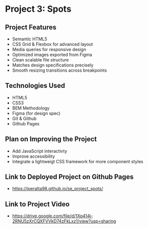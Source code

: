 # Project 3: Spots
  
## Project Features
  
- Semantic HTML5
- CSS Grid & Flexbox for advanced layout
- Media queries for responsive design
- Optimized images exported from Figma
- Clean scalable file structure
- Matches design specifications precisely
- Smooth resizing transitions across breakpoints
  
## Technologies Used

- HTML5
- CSS3
- BEM Methodology 
- Figma (for design spec)
- Git & Github
- Github Pages 
  

## Plan on Improving the Project

- Add JavaScript interactivty 
- Improve accessibility 
- Integrate a lightweigt CSS framework for    more component styles

## Link to Deployed Project on Github Pages

- https://jperalta98.github.io/se_project_spots/

## Link to Project Video

- https://drive.google.com/file/d/1Xq414j-2RNU5zXrCQXFVVkD74zFkLxz1/view?usp=sharing